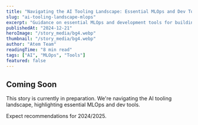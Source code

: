 ```yaml
---
title: "Navigating the AI Tooling Landscape: Essential MLOps and Dev Tools for 2024/2025"
slug: "ai-tooling-landscape-mlops"
excerpt: "Guidance on essential MLOps and development tools for building, deploying, and monitoring AI systems in 2024 and 2025."
publishedAt: "2024-12-21"
heroImage: "/story_media/bg4.webp"
thumbnail: "/story_media/bg4.webp"
author: "Atem Team"
readingTime: "8 min read"
tags: ["AI", "MLOps", "Tools"]
featured: false
---
```


## Coming Soon

This story is currently in preparation. We're navigating the AI tooling landscape, highlighting essential MLOps and dev tools.

Expect recommendations for 2024/2025.
